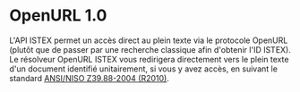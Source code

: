 # OpenURL 1.0

L'API ISTEX permet un accès direct au plein texte via le protocole OpenURL \(plutôt que de passer par une recherche classique afin d'obtenir l'ID ISTEX\). Le résolveur OpenURL ISTEX vous redirigera directement vers le plein texte d'un document identifié unitairement, si vous y avez accès, en suivant le standard [ANSI/NISO Z39.88-2004 \(R2010\)](https://groups.niso.org/apps/group_public/download.php/14833/z39_88_2004_r2010.pdf).

